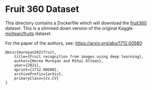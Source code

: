 # Fruit 360 Dataset

This directory contains a Dockerfile which will download the [fruit360](https://zenodo.org/record/5702887) dataset. This is a slimmed down version of the original Kaggle [moltean/fruits](https://www.kaggle.com/datasets/moltean/fruits) dataset.

For the paper of the authors, see: https://arxiv.org/abs/1712.00580
```
@misc{mureşan2021fruit,
    title={Fruit recognition from images using deep learning}, 
    author={Horea Mureşan and Mihai Oltean},
    year={2021},
    eprint={1712.00580},
    archivePrefix={arXiv},
    primaryClass={cs.CV}
}
```